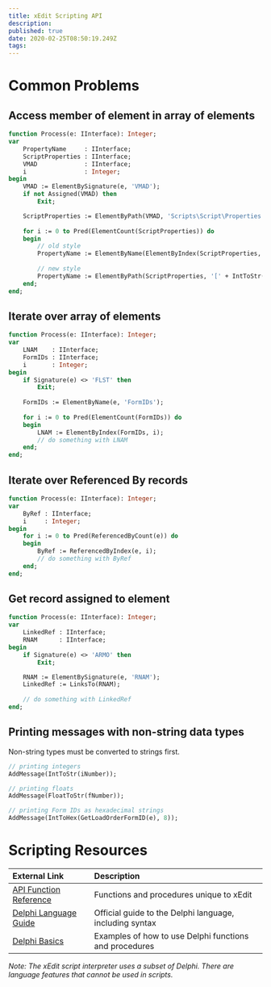 ```yaml
---
title: xEdit Scripting API
description: 
published: true
date: 2020-02-25T08:50:19.249Z
tags: 
---
```


# Common Problems

## Access member of element in array of elements

```pascal
function Process(e: IInterface): Integer;
var
	PropertyName     : IInterface;
	ScriptProperties : IInterface;
	VMAD             : IInterface;
	i                : Integer;
begin
	VMAD := ElementBySignature(e, 'VMAD');
	if not Assigned(VMAD) then
		Exit;

	ScriptProperties := ElementByPath(VMAD, 'Scripts\Script\Properties');
  
	for i := 0 to Pred(ElementCount(ScriptProperties)) do
	begin
		// old style
		PropertyName := ElementByName(ElementByIndex(ScriptProperties, i), 'propertyName');
    
		// new style
		PropertyName := ElementByPath(ScriptProperties, '[' + IntToStr(i) + ']\propertyName');
	end;
end;
```

## Iterate over array of elements

```pascal
function Process(e: IInterface): Integer;
var
	LNAM    : IInterface;
	FormIDs : IInterface;
	i       : Integer;
begin
	if Signature(e) <> 'FLST' then
		Exit;
    
	FormIDs := ElementByName(e, 'FormIDs');
  
	for i := 0 to Pred(ElementCount(FormIDs)) do
	begin
		LNAM := ElementByIndex(FormIDs, i);
		// do something with LNAM
	end;
end;
```

## Iterate over Referenced By records

```pascal
function Process(e: IInterface): Integer;
var
	ByRef : IInterface;
	i     : Integer;
begin
	for i := 0 to Pred(ReferencedByCount(e)) do
	begin
		ByRef := ReferencedByIndex(e, i);
		// do something with ByRef
	end;
end;
```

## Get record assigned to element

```pascal
function Process(e: IInterface): Integer;
var
	LinkedRef : IInterface;
	RNAM      : IInterface;
begin
	if Signature(e) <> 'ARMO' then
		Exit;

	RNAM := ElementBySignature(e, 'RNAM');
	LinkedRef := LinksTo(RNAM);
  
	// do something with LinkedRef
end;
```

## Printing messages with non-string data types

Non-string types must be converted to strings first.

```pascal
// printing integers
AddMessage(IntToStr(iNumber));

// printing floats
AddMessage(FloatToStr(fNumber));

// printing Form IDs as hexadecimal strings
AddMessage(IntToHex(GetLoadOrderFormID(e), 8));
```

# Scripting Resources

External Link | Description
:--- | :---
[API Function Reference](https://tes5edit.github.io/docs/13-Scripting-Functions.html) | Functions and procedures unique to xEdit
[Delphi Language Guide](http://docwiki.embarcadero.com/RADStudio/Rio/en/Delphi_Language_Guide_Index) | Official guide to the Delphi language, including syntax 
[Delphi Basics](http://www.delphibasics.co.uk/index.html) | Examples of how to use Delphi functions and procedures

*Note: The xEdit script interpreter uses a subset of Delphi. There are language features that cannot be used in scripts.*
